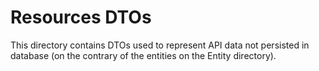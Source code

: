 # Resources DTOs

This directory contains DTOs used to represent API data not persisted in database (on the contrary of the entities on
the Entity directory).
